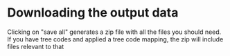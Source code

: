 # Downloading the output data

Clicking on "save all" generates a zip file with all the files you should need. 
If you have tree codes and applied a tree code mapping, the zip will include files relevant to that
